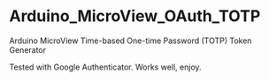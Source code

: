 Arduino_MicroView_OAuth_TOTP
============================

Arduino MicroView Time-based One-time Password (TOTP) Token Generator

Tested with Google Authenticator. Works well, enjoy.
